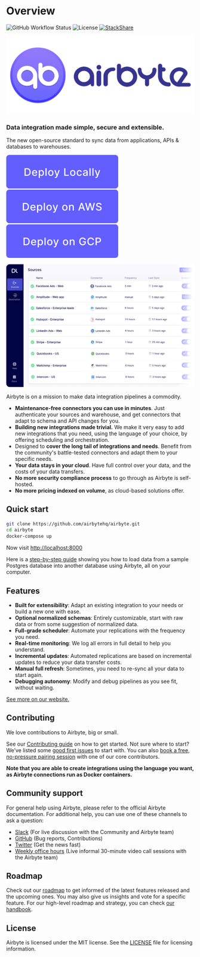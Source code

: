 # Overview

![GitHub Workflow Status](https://img.shields.io/github/workflow/status/airbytehq/airbyte/Airbyte%20CI) ![License](https://img.shields.io/github/license/airbytehq/airbyte) [![StackShare](https://img.shields.io/badge/tech-stack-0690fa.svg?style=flat)](https://stackshare.io/airbyte/airbyte)

[![](docs/.gitbook/assets/airbyte_white-background%20%281%29%20%281%29%20%281%29.svg)](https://airbyte.io)

### Data integration made simple, secure and extensible.

The new open-source standard to sync data from applications, APIs & databases to warehouses.

[![](docs/.gitbook/assets/deploy-locally%20%281%29%20%281%29%20%281%29.svg)](https://docs.airbyte.io/deployment/deploying-airbyte/with-docker) [![](docs/.gitbook/assets/deploy-on-aws%20%281%29%20%281%29%20%281%29.svg)](https://docs.airbyte.io/deployment/deploying-airbyte/on-aws-ec2) [![](docs/.gitbook/assets/deploy-on-gcp%20%281%29%20%281%29%20%281%29.svg)](https://docs.airbyte.io/deployment/deploying-airbyte/on-gcp-compute-engine)

![](docs/.gitbook/assets/sources_list%20%281%29%20%281%29%20%281%29.png)

Airbyte is on a mission to make data integration pipelines a commodity.

* **Maintenance-free connectors you can use in minutes**. Just authenticate your sources and warehouse, and get connectors that adapt to schema and API changes for you.
* **Building new integrations made trivial.** We make it very easy to add new integrations that you need, using the language of your choice, by offering scheduling and orchestration. 
* Designed to **cover the long tail of integrations and needs**. Benefit from the community's battle-tested connectors and adapt them to your specific needs.
* **Your data stays in your cloud**. Have full control over your data, and the costs of your data transfers. 
* **No more security compliance process** to go through as Airbyte is self-hosted. 
* **No more pricing indexed on volume**, as cloud-based solutions offer. 

## Quick start

```bash
git clone https://github.com/airbytehq/airbyte.git
cd airbyte
docker-compose up
```

Now visit [http://localhost:8000](http://localhost:8000)

Here is a [step-by-step guide](docs/getting-started-tutorial.md) showing you how to load data from a sample Postgres database into another database using Airbyte, all on your computer.

## Features

* **Built for extensibility**: Adapt an existing integration to your needs or build a new one with ease.
* **Optional normalized schemas**: Entirely customizable, start with raw data or from some suggestion of normalized data.
* **Full-grade scheduler**: Automate your replications with the frequency you need.
* **Real-time monitoring**: We log all errors in full detail to help you understand.
* **Incremental updates**: Automated replications are based on incremental updates to reduce your data transfer costs.
* **Manual full refresh**: Sometimes, you need to re-sync all your data to start again.
* **Debugging autonomy**: Modify and debug pipelines as you see fit, without waiting.

[See more on our website.](https://airbyte.io/features/)

## Contributing

We love contributions to Airbyte, big or small.

See our [Contributing guide](https://docs.airbyte.io/contributing/contributing-to-airbyte) on how to get started. Not sure where to start? We’ve listed some [good first issues](https://github.com/airbytehq/airbyte/labels/good%20first%20issue) to start with. You can also [book a free, no-pressure pairing session](https://drift.me/micheltricot/meeting) with one of our core contributors.

**Note that you are able to create integrations using the language you want, as Airbyte connections run as Docker containers.**

## Community support

For general help using Airbyte, please refer to the official Airbyte documentation. For additional help, you can use one of these channels to ask a question:

* [Slack](https://slack.airbyte.io) \(For live discussion with the Community and Airbyte team\)
* [GitHub](https://github.com/airbytehq/airbyte) \(Bug reports, Contributions\)
* [Twitter](https://twitter.com/airbytehq) \(Get the news fast\)
* [Weekly office hours](https://airbyte.io/weekly-office-hours/) \(Live informal 30-minute video call sessions with the Airbyte team\)

## Roadmap

Check out our [roadmap](https://github.com/airbytehq/airbyte/projects/1) to get informed of the latest features released and the upcoming ones. You may also give us insights and vote for a specific feature. For our high-level roadmap and strategy, you can check [our handbook](https://docs.airbyte.io/company-handbook/company-handbook/roadmap).

## License

Airbyte is licensed under the MIT license. See the [LICENSE](https://docs.airbyte.io/license) file for licensing information.
